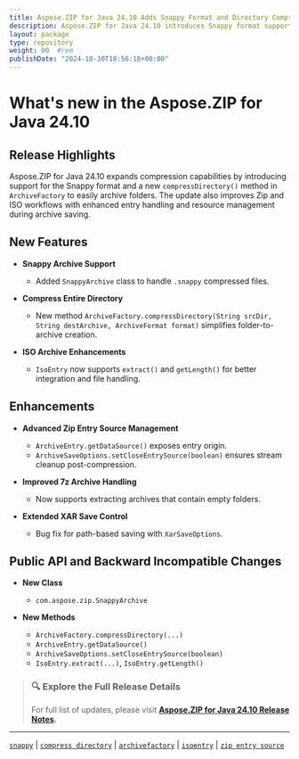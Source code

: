 ```yaml
---
title: Aspose.ZIP for Java 24.10 Adds Snappy Format and Directory Compression
description: Aspose.ZIP for Java 24.10 introduces Snappy format support, directory compression via ArchiveFactory, and advanced entry handling for Zip and ISO archives.
layout: package
type: repository
weight: 00	#rem
publishDate: "2024-10-30T18:56:18+00:00"
---
```


# What's new in the Aspose.ZIP for Java 24.10

## Release Highlights

Aspose.ZIP for Java 24.10 expands compression capabilities by introducing support for the Snappy format and a new `compressDirectory()` method in `ArchiveFactory` to easily archive folders. The update also improves Zip and ISO workflows with enhanced entry handling and resource management during archive saving.

## New Features

- **Snappy Archive Support**
  - Added `SnappyArchive` class to handle `.snappy` compressed files.

- **Compress Entire Directory**
  - New method `ArchiveFactory.compressDirectory(String srcDir, String destArchive, ArchiveFormat format)` simplifies folder-to-archive creation.

- **ISO Archive Enhancements**
  - `IsoEntry` now supports `extract()` and `getLength()` for better integration and file handling.

## Enhancements

- **Advanced Zip Entry Source Management**
  - `ArchiveEntry.getDataSource()` exposes entry origin.
  - `ArchiveSaveOptions.setCloseEntrySource(boolean)` ensures stream cleanup post-compression.

- **Improved 7z Archive Handling**
  - Now supports extracting archives that contain empty folders.

- **Extended XAR Save Control**
  - Bug fix for path-based saving with `XarSaveOptions`.

## Public API and Backward Incompatible Changes

- **New Class**
  - `com.aspose.zip.SnappyArchive`

- **New Methods**
  - `ArchiveFactory.compressDirectory(...)`
  - `ArchiveEntry.getDataSource()`
  - `ArchiveSaveOptions.setCloseEntrySource(boolean)`
  - `IsoEntry.extract(...)`, `IsoEntry.getLength()`

> ### 🔍 Explore the Full Release Details
>
> For full list of updates, please visit **[Aspose.ZIP for Java 24.10 Release Notes](https://releases.aspose.com/zip/java/release-notes/2024/aspose-zip-for-java-24-10-release-notes/).**

---

[`snappy`](https://search.aspose.com/q/snappy.html) | [`compress directory`](https://search.aspose.com/q/compress-directory.html) | [`archivefactory`](https://search.aspose.com/q/archivefactory.html) | [`isoentry`](https://search.aspose.com/q/isoentry.html) | [`zip entry source`](https://search.aspose.com/q/zip-entry-source.html)
